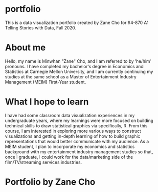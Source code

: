 # portfolio
This is a data visualization portfolio created by Zane Cho for 94-870 A1 Telling Stories with Data, Fall 2020.

# About me
Hello, my name is Minwhan "Zane" Cho, and I am referred to by 'he/him' pronouns. I have completed my bachelor's degree in Economics and Statistics at Carnegie Mellon University, and I am currently continuing my studies at the same school as a Master of Entertainment Industry Management (MEIM) First-Year student.

# What I hope to learn
I have had some classroom data visualization experiences in my undergraduate years, where my learnings were more focused on building technical skills to draw statistical graphics via specifically, R. From this course, I am interested in exploring more various ways to construct visualizations and getting in-depth learning of how to build graphic representations that would better communicate with my audience. As a MEIM student, I plan to incorporate my economics and statistics background with my entertainment industry management studies so that, once I graduate, I could work for the data/marketing side of the film/TV/streaming services industries.

# Portfolio by Zane Cho
